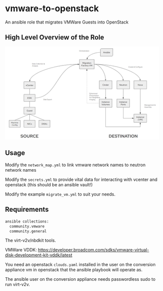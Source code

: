 # vmware-to-openstack
An ansible role that migrates VMWare Guests into OpenStack

## High Level Overview of the Role
![](https://github.com/gprocunier/vmware-to-openstack/blob/main/images/vmw2osp-hla.png?raw=true)

## Usage
Modify the `network_map.yml` to link vmware network names to neutron network names

Modify the `secrets.yml` to provide vital data for interacting with vcenter and openstack (this should be an ansible vault!)

Modify the example `migrate_vm.yml` to suit your needs.


## Requirements
```
ansible collections:
  community.vmware  
  community.general
```

The virt-v2v/nbdkit tools.

VMWare VDDK:
  https://developer.broadcom.com/sdks/vmware-virtual-disk-development-kit-vddk/latest

You need an openstack `clouds.yaml` installed in the user on the conversion appliance vm in openstack that the ansible playbook will operate as.

The ansible user on the conversion appliance needs passwordless sudo to run virt-v2v.

